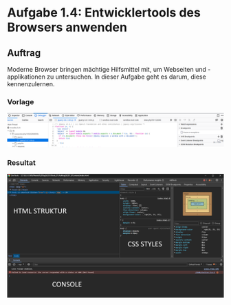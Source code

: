 # Aufgabe 1.4: Entwicklertools des Browsers anwenden

## Auftrag
Moderne Browser bringen mächtige Hilfsmittel mit, um Webseiten und -applikationen zu untersuchen. In dieser
Aufgabe geht es darum, diese kennenzulernen.

### Vorlage
![Vorlage Beispiel](/Modul%20Tag%201/Block_01/Auftrag%201.4/Content/InspectorVorlage.png)

### Resultat
![Inspector](/Modul%20Tag%201/Block_01/Auftrag%201.4/Content/F12.png)